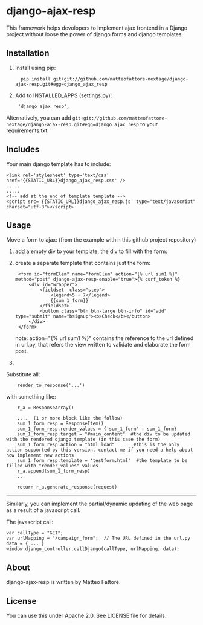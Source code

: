 django-ajax-resp
================

This framework helps devolopers to implement ajax frontend in a Django project without loose the power of django forms and django templates.

Installation
------------
1. Install using pip:

         pip install git+git://github.com/matteofattore-nextage/django-ajax-resp.git#egg=django_ajax_resp
         
2. Add to INSTALLED_APPS (settings.py):

        'django_ajax_resp',

Alternatively, you can add `git+git://github.com/matteofattore-nextage/django-ajax-resp.git#egg=django_ajax_resp` to your requirements.txt.


Includes
--------

Your main django template has to include:

    <link rel='stylesheet' type='text/css' href='{{STATIC_URL}}django_ajax_resp.css' />
	.....
	.....
	<!-- add at the end of template template -->
    <script src='{{STATIC_URL}}django_ajax_resp.js' type="text/javascript" charset="utf-8"></script>

Usage
-----

Move a form to ajax: 
(from the example within this github project repository)

1) add a empty div to your template, the div to fill with the form:

    <div id="main_content"></div>


2) create a separate template that contains just the form:

		<form id="formElem" name="formElem" action="{% url sum1 %}" method="post" django-ajax-resp-enable="true">{% csrf_token %}
			<div id="wrapper">
				<fieldset  class="step">
				    <legend>5 + 7</legend>
					{{sum_1_form}}
				</fieldset>
				<button class="btn btn-large btn-info" id="add" type="submit" name="bsignup"><b>Check</b></button>
			</div>
		</form>
		
	note: action="{% url sum1 %}" contains the reference to the url defined in url.py, that refers the view written to validate and elaborate the form post.
	
3) 

Substitute all:
	
		render_to_response('...')  

with something like:

        r_a = ResponseArray() 
        
        ....  (1 or more block like the follow)
        sum_1_form_resp = ResponseItem()
        sum_1_form_resp.render_values = {'sum_1_form' : sum_1_form} 
        sum_1_form_resp.target = "#main_content"  #the div to be updated with the rendered django template (in this case the form) 
        sum_1_form_resp.action = "html_load"       #this is the only action supported by this version, contact me if you need a help about how implement new actions
        sum_1_form_resp.template = 'testform.html'  #the template to be filled with "render_values" values
        r_a.append(sum_1_form_resp)
        ...
        
        return r_a.generate_response(request)

-----

Similarly, you can implement the partial/dynamic updating of the web page as a result of a javascript call.

The javascript call:

    var callType = "GET";
	var urlMapping = "/campaign_form";  // The URL defined in the url.py
	data = { ... }
	window.django_controller.callDjango(callType, urlMapping, data);


About
-----
django-ajax-resp is written by Matteo Fattore.


License
-------

You can use this under Apache 2.0. See LICENSE file for details.

